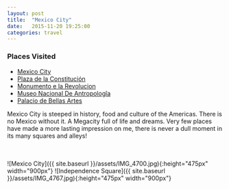 ```yaml
---
layout: post
title:  "Mexico City"
date:   2015-11-20 19:25:00
categories: travel
---
```

<div class="post-sidebar">
    <h3>Places Visited</h3>
    <ul>
    <li><a href="https://en.wikipedia.org/wiki/Mexico_City" target="_blank">Mexico City</a></li>
    <li><a href="https://en.wikipedia.org/wiki/Z%C3%B3calos" target="_blank">Plaza de la Constitución</a></li>
    <li><a href="https://en.wikipedia.org/wiki/Monumento_a_la_Revoluci%C3%B3n" target="_blank">Monumento e la Revolucion</a></li>
    <li><a href="https://en.wikipedia.org/wiki/National_Museum_of_Anthropology_(Mexico)" target="_blank">Museo Nacional De Antropologîa</a></li>
    <li><a href="https://goo.gl/maps/HxU5cXJEZEU2" target="_blank">Palacio de Bellas Artes</a></li>
    </ul>
</div>
Mexico City is steeped in history, food and culture of the Americas. There is no Mexico without it. A Megacity full of life and dreams. Very few places have made a more lasting impression on me, there is never a dull moment in its many squares and alleys!

<br><br>
![Mexico City]({{ site.baseurl }}/assets/IMG_4700.jpg){:height="475px" width="900px"}
![Independence Square]({{ site.baseurl }}/assets/IMG_4767.jpg){:height="475px" width="900px"}
<br>

<div id='map' style='width: 725px; height: 400px;'></div>

<script>
var lat = 19.434167
var long = -99.138611
var placeName = "Mexico City"
var mymap = L.map('map').setView([lat, long], 10);
var zoomLevel = 18

L.tileLayer('https://api.tiles.mapbox.com/v4/{id}/{z}/{x}/{y}.png?access_token={accessToken}', {
    attribution: 'Map data &copy; <a href="http://openstreetmap.org">OpenStreetMap</a> contributors, <a href="http://creativecommons.org/licenses/by-sa/2.0/">CC-BY-SA</a>, Imagery © <a href="http://mapbox.com">Mapbox</a>',
    maxZoom: zoomLevel,
    id: 'mapbox.outdoors',
    accessToken: 'pk.eyJ1IjoiemFwYXRhIiwiYSI6ImNpejQ2NmZrbzA0a3MzM280Zm40MjNlamcifQ.F1fnWKHio8oHmzw59V6qgw'
}).addTo(mymap);

var marker = L.marker([lat, long]).addTo(mymap);
marker.bindPopup(placeName);
</script>